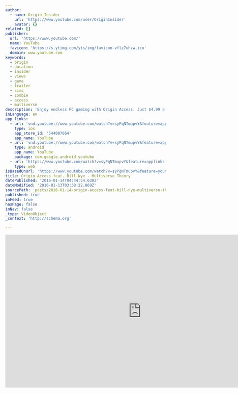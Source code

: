```yaml
---
author:
  - name: Origin Insider
    url: 'https://www.youtube.com/user/OriginInsider'
    avatar: {}
related: []
publisher:
  url: 'https://www.youtube.com/'
  name: YouTube
  favicon: 'https://s.ytimg.com/yts/img/favicon-vflz7uhzw.ico'
  domain: www.youtube.com
keywords:
  - origin
  - duration
  - insider
  - views
  - game
  - trailer
  - sims
  - zombie
  - access
  - multiverse
description: 'Enjoy endless PC gaming with Origin Access. Just $4.99 a month. http://o.ea.com/51577 How will you find the time to play all the PC games included in a membership? Bill Nye has a pretty good suggestion: embrace the multiverse theory.'
inLanguage: en
app_links:
  - url: 'vnd.youtube://www.youtube.com/watch?v=syPqNTmupvY&feature=applinks'
    type: ios
    app_store_id: '544007664'
    app_name: YouTube
  - url: 'vnd.youtube://www.youtube.com/watch?v=syPqNTmupvY&feature=applinks'
    type: android
    app_name: YouTube
    package: com.google.android.youtube
  - url: 'https://www.youtube.com/watch?v=syPqNTmupvY&feature=applinks'
    type: web
isBasedOnUrl: 'https://www.youtube.com/watch?v=syPqNTmupvY&feature=youtu.be'
title: Origin Access feat. Bill Nye - Multiverse Theory
datePublished: '2016-01-14T04:44:54.638Z'
dateModified: '2016-01-13T03:38:22.069Z'
sourcePath: _posts/2016-01-14-origin-access-feat-bill-nye-multiverse-theory.md
published: true
inFeed: true
hasPage: false
inNav: false
_type: VideoObject
_context: 'http://schema.org'

---
```

<iframe src="https://cdn.embedly.com/widgets/media.html?src=https%3A%2F%2Fwww.youtube.com%2Fembed%2FsyPqNTmupvY%3Ffeature%3Doembed&amp;url=https%3A%2F%2Fwww.youtube.com%2Fwatch%3Fv%3DsyPqNTmupvY%26feature%3Dyoutu.be&amp;image=https%3A%2F%2Fi.ytimg.com%2Fvi%2FsyPqNTmupvY%2Fhqdefault.jpg&amp;key=b7d04c9b404c499eba89ee7072e1c4f7&amp;type=text%2Fhtml&amp;schema=youtube" width="854" height="480" scrolling="no" frameborder="0" allowfullscreen="allowfullscreen" style=""></iframe>